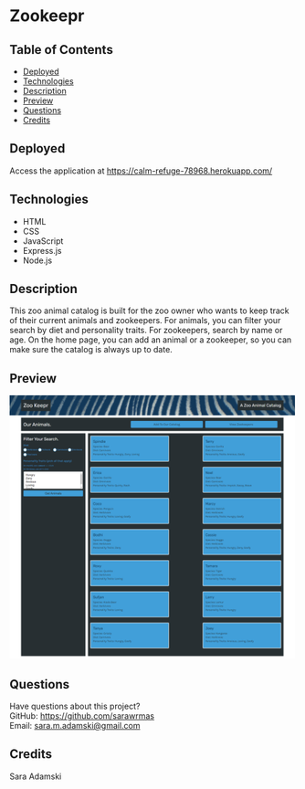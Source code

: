 # Zookeepr

## Table of Contents
* [Deployed](#deployed)
* [Technologies](#technologies)
* [Description](#description)
* [Preview](#preview)
* [Questions](#questions)
* [Credits](#credits)

## Deployed
Access the application at https://calm-refuge-78968.herokuapp.com/

## Technologies
* HTML
* CSS
* JavaScript
* Express.js
* Node.js

## Description
This zoo animal catalog is built for the zoo owner who wants to keep track of their current animals and zookeepers. For animals, you can filter your search by diet and personality traits. For zookeepers, search by name or age. On the home page, you can add an animal or a zookeeper, so you can make sure the catalog is always up to date.

## Preview
<img src="./public/assets/images/screenshot.png" alt="A screenshot of the application" width="500px">

## Questions
Have questions about this project?  
GitHub: https://github.com/sarawrmas  
Email: sara.m.adamski@gmail.com

## Credits
Sara Adamski